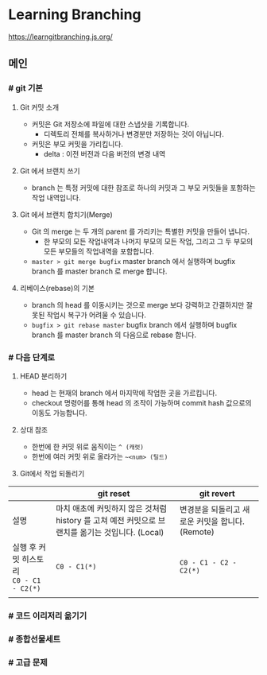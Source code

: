# Learning Branching

https://learngitbranching.js.org/

## 메인
### # git 기본
1. Git 커밋 소개
    - 커밋은 Git 저장소에 파일에 대한 스냅샷을 기록합니다. 
        - 디렉토리 전체를 복사하거나 변경분만 저장하는 것이 아닙니다.
    - 커밋은 부모 커밋을 가리킵니다.
        - delta : 이전 버전과 다음 버전의 변경 내역
          
2. Git 에서 브랜치 쓰기
    - branch 는 특정 커밋에 대한 참조로 하나의 커밋과 그 부모 커밋들을 포함하는 작업 내역입니다. 

3. Git 에서 브랜치 합치기(Merge)
    - Git 의 merge 는 두 개의 parent 를 가리키는 특별한 커밋을 만들어 냅니다. 
        - 한 부모의 모든 작업내역과 나머지 부모의 모든 작업, 그리고 그 두 부모의 모든 부모들의 작업내역을 포함합니다.
    - `master > git merge bugfix`
    master branch 에서 실행하며 bugfix branch 를 master branch 로 merge 합니다.

4. 리베이스(rebase)의 기본
    - branch 의 head 를 이동시키는 것으로 merge 보다 강력하고 간결하지만 잘못된 작업시 복구가 어려울 수 있습니다.
    - `bugfix > git rebase master`
    bugfix branch 에서 실행하며 bugfix branch 를 master branch 의 다음으로 rebase 합니다.
    

### # 다음 단계로
1. HEAD 분리하기
    - head 는 현재의 branch 에서 마지막에 작업한 곳을 가르킵니다.
    - checkout 명령어를 통해 head 의 조작이 가능하며 commit hash 값으로의 이동도 가능합니다.
    
2. 상대 참조
    - 한번에 한 커밋 위로 움직이는 `^ (캐럿)` 
    - 한번에 여러 커밋 위로 올라가는 `~<num> (틸드)`
    
3. Git에서 작업 되돌리기

|                                              | git reset                                                    | git revert                                       |
| -------------------------------------------- | ------------------------------------------------------------ | ------------------------------------------------ |
| 설명                                         | 마치 애초에 커밋하지 않은 것처럼 history 를 고쳐 예전 커밋으로 브랜치를 옮기는 것입니다. (Local) | 변경분을 되돌리고 새로운 커밋을 합니다. (Remote) |
| 실행 후 커밋 히스토리<br />`C0 - C1 - C2(*)` | `C0 - C1(*)`                                                 | `C0 - C1 - C2 - C2(*)`                           |
|                                              |                                                              |                                                  |

### # 코드 이리저리 옮기기

### # 종합선물세트

### # 고급 문제

